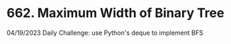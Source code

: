 # 662. Maximum Width of Binary Tree

04/19/2023 Daily Challenge: use Python's deque to implement BFS

